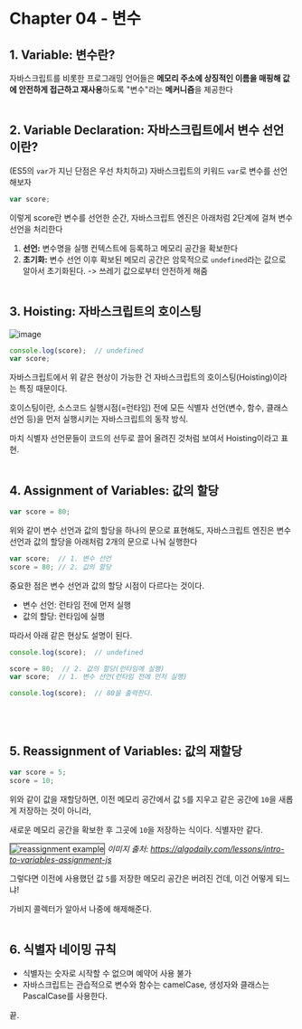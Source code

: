 # Chapter 04 - 변수

## 1. Variable: 변수란?
자바스크립트를 비롯한 프로그래밍 언어들은 **메모리 주소에 상징적인 이름을 매핑해 값에 안전하게 접근하고 재사용**하도록 "변수"라는 **메커니즘**을 제공한다
<br><br>

## 2. Variable Declaration: 자바스크립트에서 변수 선언이란?
(ES5의 `var`가 지닌 단점은 우선 차치하고) 자바스크립트의 키워드 `var`로 변수를 선언해보자

```javascript
var score;
```

이렇게 score란 변수를 선언한 순간, 자바스크립트 엔진은 아래처럼 2단계에 걸쳐 변수 선언을 처리한다

1. **선언:** 변수명을 실행 컨텍스트에 등록하고 메모리 공간을 확보한다
2. **초기화:** 변수 선언 이후 확보된 메모리 공간은 암묵적으로 `undefined`라는 값으로 알아서 초기화된다. -> 쓰레기 값으로부터 안전하게 해줌
<br><br>

## 3. Hoisting: 자바스크립트의 호이스팅
![image](https://github.com/user-attachments/assets/853f8476-2500-4aa4-95b4-d34340f2819f)

```javascript
console.log(score);  // undefined
var score;
```
자바스크립트에서 위 같은 현상이 가능한 건 자바스크립트의 호이스팅(Hoisting)이라는 특징 때문이다.

호이스팅이란, 소스코드 실행시점(=런타임) 전에 모든 식별자 선언(변수, 함수, 클래스 선언 등)을 먼저 실행시키는 자바스크립트의 동작 방식.

마치 식별자 선언문들이 코드의 선두로 끌어 올려진 것처럼 보여서 Hoisting이라고 표현.
<br><br>

## 4. Assignment of Variables: 값의 할당
```javascript
var score = 80;
```

위와 같이 변수 선언과 값의 할당을 하나의 문으로 표현해도, 자바스크립트 엔진은 변수 선언과 값의 할당을 아래처럼 2개의 문으로 나눠 실행한다

```javascript
var score;  // 1. 변수 선언
score = 80; // 2. 값의 할당
```

중요한 점은 변수 선언과 값의 할당 시점이 다르다는 것이다.
* 변수 선언: 런타임 전에 먼저 실행
* 값의 할당: 런타임에 실행

따라서 아래 같은 현상도 설명이 된다.

```javascript
console.log(score);  // undefined

score = 80;  // 2. 값의 할당(런타임에 실행)
var score;  // 1. 변수 선언(런타임 전에 먼저 실행)

console.log(score);  // 80을 출력한다.
```
<br><br>

## 5. Reassignment of Variables: 값의 재할당
```javascript
var score = 5;
score = 10;
```
위와 같이 값을 재할당하면, 이전 메모리 공간에서 값 `5`를 지우고 같은 공간에 `10`을 새롭게 저장하는 것이 아니라,

새로운 메모리 공간을 확보한 후 그곳에 `10`을 저장하는 식이다. 식별자만 같다.

<img
  src="https://github.com/user-attachments/assets/6d8649b5-7a18-45ec-81f2-a3544be228ea"
  alt="reassignment example"
  style="border:2px solid grey"
/> _이미지 출처: https://algodaily.com/lessons/intro-to-variables-assignment-js_

그렇다면 이전에 사용했던 값 `5`를 저장한 메모리 공간은 버려진 건데, 이건 어떻게 되느냐!

가비지 콜렉터가 알아서 나중에 해제해준다.
<br><br>

## 6. 식별자 네이밍 규칙

* 식별자는 숫자로 시작할 수 없으며 예약어 사용 불가
* 자바스크립트는 관습적으로 변수와 함수는 camelCase, 생성자와 클래스는 PascalCase를 사용한다.

끝.
